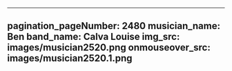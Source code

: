 ------
pagination_pageNumber: 2480
musician_name: Ben
band_name: Calva Louise
img_src: images/musician2520.png
onmouseover_src: images/musician2520.1.png
------